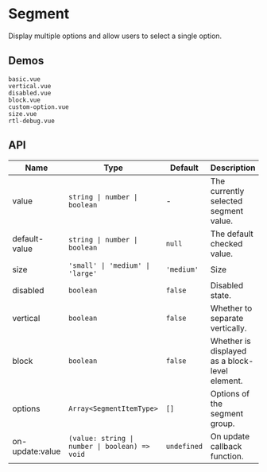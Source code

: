 # Segment

Display multiple options and allow users to select a single option.

## Demos

```demo
basic.vue
vertical.vue
disabled.vue
block.vue
custom-option.vue
size.vue
rtl-debug.vue
```

## API

| Name | Type | Default | Description | Version |
| --- | --- | --- | --- | --- |
| value | `string \| number \| boolean` | - | The currently selected segment value. |  |
| default-value | `string \| number \| boolean` | `null` | The default checked value. |  |
| size | `'small' \| 'medium' \| 'large'` | `'medium'` | Size |  |
| disabled | `boolean` | `false` | Disabled state. |  |
| vertical | `boolean` | `false` | Whether to separate vertically. |  |
| block | `boolean` | `false` | Whether is displayed as a block-level element. |  |
| options | `Array<SegmentItemType>` | `[]` | Options of the segment group. |  |
| on-update:value | `(value: string \| number \| boolean) => void` | `undefined` | On update callback function. |
